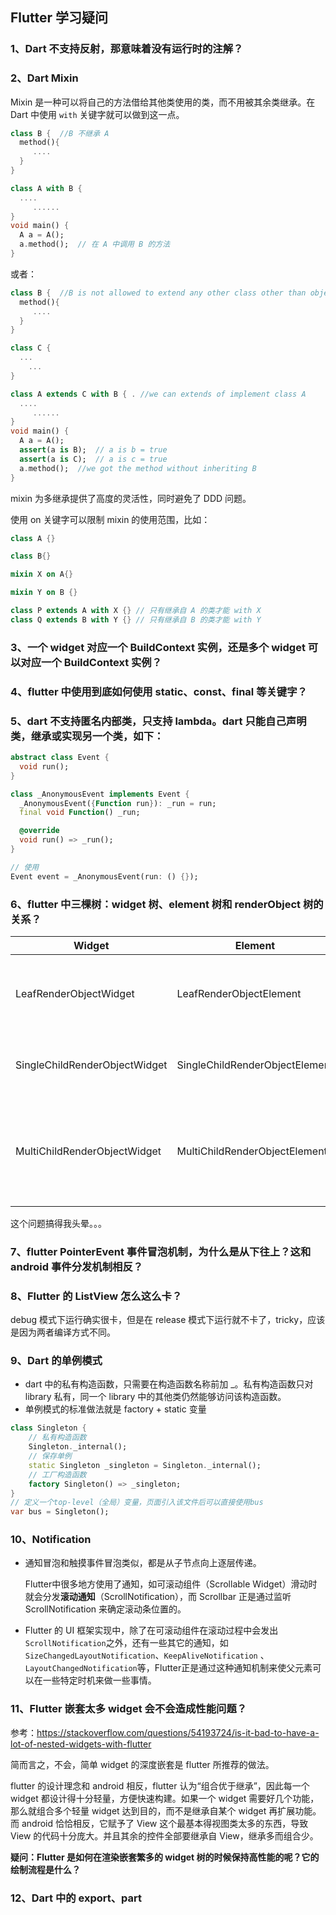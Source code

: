 ## Flutter 学习疑问

### 1、Dart 不支持反射，那意味着没有运行时的注解？

### 2、Dart Mixin

Mixin 是一种可以将自己的方法借给其他类使用的类，而不用被其余类继承。在 Dart 中使用 `with` 关键字就可以做到这一点。

```dart
class B {  //B 不继承 A
  method(){
     ....
  }
}

class A with B {
  ....
     ......
}
void main() {
  A a = A();
  a.method();  // 在 A 中调用 B 的方法
}
```

或者：

```dart
class B {  //B is not allowed to extend any other class other than object
  method(){
     ....
  }
}

class C {
  ...
    ...
}

class A extends C with B { . //we can extends of implement class A
  ....
     ......
}
void main() {
  A a = A();
  assert(a is B);  // a is b = true
  assert(a is C);  // a is c = true
  a.method();  //we got the method without inheriting B
}

```

mixin 为多继承提供了高度的灵活性，同时避免了 DDD 问题。

使用 on 关键字可以限制 mixin 的使用范围，比如：

```dart
class A {}

class B{}

mixin X on A{}

mixin Y on B {} 

class P extends A with X {} // 只有继承自 A 的类才能 with X
class Q extends B with Y {} // 只有继承自 B 的类才能 with Y
```

### 3、一个 widget 对应一个 BuildContext 实例，还是多个 widget 可以对应一个 BuildContext 实例？

### 4、flutter 中使用到底如何使用 static、const、final 等关键字？

### 5、dart 不支持匿名内部类，只支持 lambda。dart 只能自己声明类，继承或实现另一个类，如下：

```dart
abstract class Event {
  void run();
}

class _AnonymousEvent implements Event {
  _AnonymousEvent({Function run}): _run = run;
  final void Function() _run;

  @override
  void run() => _run();
}

// 使用
Event event = _AnonymousEvent(run: () {});

```

### 6、flutter 中三棵树：widget 树、element 树和 renderObject 树的关系？

| Widget                        | Element                        |                                                              |
| ----------------------------- | ------------------------------ | ------------------------------------------------------------ |
| LeafRenderObjectWidget        | LeafRenderObjectElement        | Widget树的叶子节点，用于没有子节点的widget，通常基础组件都属于这一类，如Image。 |
| SingleChildRenderObjectWidget | SingleChildRenderObjectElement | 包含一个子Widget，如：ConstrainedBox、DecoratedBox等         |
| MultiChildRenderObjectWidget  | MultiChildRenderObjectElement  | 包含多个子Widget，一般都有一个children参数，接受一个Widget数组。如Row、Column、Stack等 |

这个问题搞得我头晕。。。

### 7、flutter PointerEvent 事件冒泡机制，为什么是从下往上？这和 android 事件分发机制相反？
### 8、Flutter 的  ListView 怎么这么卡？

debug 模式下运行确实很卡，但是在 release 模式下运行就不卡了，tricky，应该是因为两者编译方式不同。

### 9、Dart 的单例模式

* dart 中的私有构造函数，只需要在构造函数名称前加 _。私有构造函数只对 library 私有，同一个 library 中的其他类仍然能够访问该构造函数。
* 单例模式的标准做法就是 factory + static 变量

```dart
class Singleton {
    // 私有构造函数
    Singleton._internal();
    // 保存单例
    static Singleton _singleton = Singleton._internal();
    // 工厂构造函数
    factory Singleton() => _singleton;
}
// 定义一个top-level（全局）变量，页面引入该文件后可以直接使用bus
var bus = Singleton();
```

### 10、Notification

* 通知冒泡和触摸事件冒泡类似，都是从子节点向上逐层传递。

  Flutter中很多地方使用了通知，如可滚动组件（Scrollable Widget）滑动时就会分发**滚动通知**（ScrollNotification），而 Scrollbar 正是通过监听 ScrollNotification 来确定滚动条位置的。

* Flutter 的 UI 框架实现中，除了在可滚动组件在滚动过程中会发出`ScrollNotification`之外，还有一些其它的通知，如`SizeChangedLayoutNotification`、`KeepAliveNotification` 、`LayoutChangedNotification`等，Flutter正是通过这种通知机制来使父元素可以在一些特定时机来做一些事情。

### 11、Flutter 嵌套太多 widget 会不会造成性能问题？

参考：https://stackoverflow.com/questions/54193724/is-it-bad-to-have-a-lot-of-nested-widgets-with-flutter

简而言之，不会，简单 widget 的深度嵌套是 flutter 所推荐的做法。

flutter 的设计理念和 android 相反，flutter 认为“组合优于继承”，因此每一个 widget 都设计得十分轻量，方便快速构建。如果一个 widget 需要好几个功能，那么就组合多个轻量 widget 达到目的，而不是继承自某个 widget 再扩展功能。而 android 恰恰相反，它赋予了 View 这个最基本得视图类太多的东西，导致 View 的代码十分庞大。并且其余的控件全部要继承自 View，继承多而组合少。

**疑问：Flutter 是如何在渲染嵌套繁多的 widget 树的时候保持高性能的呢？它的绘制流程是什么？**

### 12、Dart 中的 export、part

